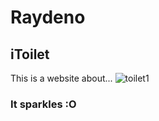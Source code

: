 # Raydeno
## iToilet
This is a website about...
![toilet1](https://user-images.githubusercontent.com/63588755/111048666-4e5bf480-8488-11eb-90b0-3cbdfcc0d4a9.png)
### It sparkles :O
